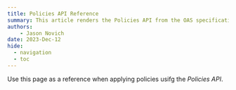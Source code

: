 ```yaml
---
title: Policies API Reference
summary: This article renders the Policies API from the OAS specification file.
authors:
    - Jason Novich
date: 2023-Dec-12
hide:
  - navigation
  - toc
---
```

Use this page as a reference when applying policies usifg the *Policies API*.

<body>
    <redoc spec-url='../policy-API.json'></redoc>
    <script src="https://cdn.redoc.ly/redoc/latest/bundles/redoc.standalone.js"> </script>
  </body>